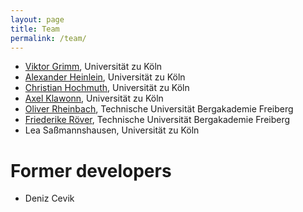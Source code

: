 ```yaml
---
layout: page
title: Team
permalink: /team/
---
```


+ <a href="https://numerik.uni-koeln.de/arbeitsgruppe/v-grimm-m-sc" target="_blank">Viktor Grimm</a>, Universität zu Köln
+ <a href="https://searhein.github.io/" target="_blank">Alexander Heinlein</a>, Universität zu Köln
+ <a href="http://www.numerik.uni-koeln.de/14064.html" target="_blank">Christian Hochmuth</a>, Universität zu Köln
+ <a href="http://www.numerik.uni-koeln.de" target="_blank">Axel Klawonn</a>, Universität zu Köln
+ <a href="https://tu-freiberg.de/fakult1/nmo/rheinbach" target="_blank">Oliver Rheinbach</a>, Technische Universität Bergakademie Freiberg
+ <a href="https://tu-freiberg.de/fakult1/nmo/roever" target="_blank">Friederike Röver</a>, Technische Universität Bergakademie Freiberg
+ Lea Saßmannshausen, Universität zu Köln

# Former developers
+ Deniz Cevik
